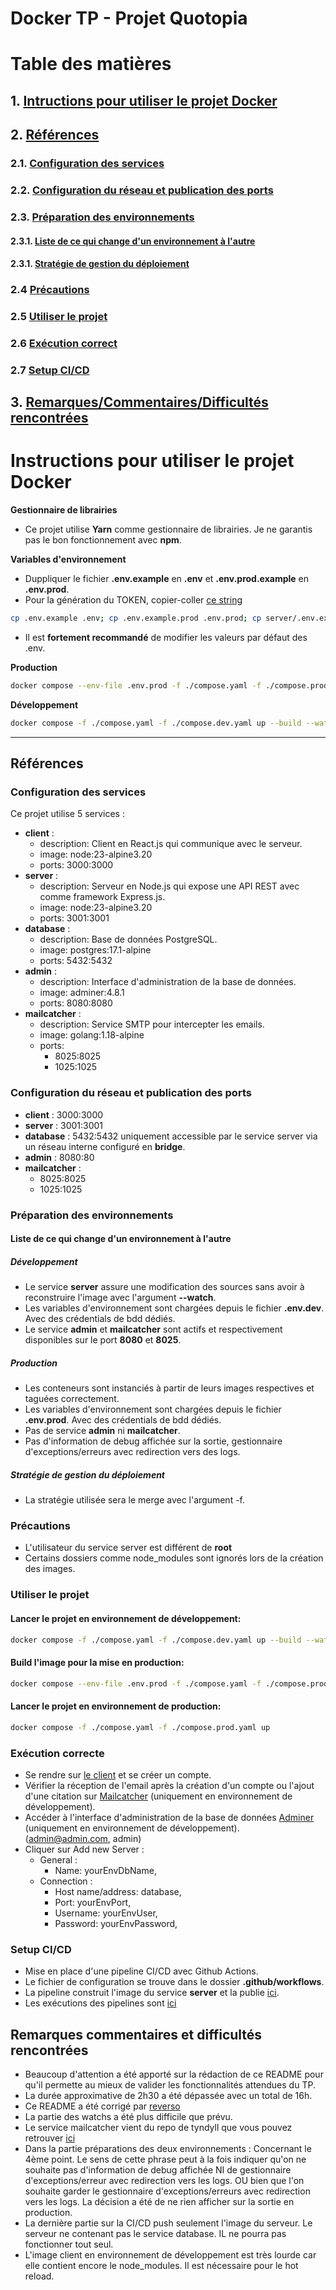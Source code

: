 # Docker TP - Projet Quotopia

# Table des matières
## 1. [Intructions pour utiliser le projet Docker](#instructions-pour-utiliser-le-projet-docker)
## 2. [Références](#références)
### 2.1. [Configuration des services](#configuration-des-services)
### 2.2. [Configuration du réseau et publication des ports](#configuration-du-réseau-et-publication-des-ports)
### 2.3. [Préparation des environnements](#préparation-des-environnements)
#### 2.3.1. [Liste de ce qui change d'un environnement à l'autre](#liste-de-ce-qui-change-dun-environnement-à-lautre)
#### 2.3.1. [Stratégie de gestion du déploiement](#stratégie-de-gestion-du-déploiement)
### 2.4 [Précautions](#précautions)
### 2.5 [Utiliser le projet](#utiliser-le-projet)
### 2.6 [Exécution correct](#exécution-correcte)
### 2.7 [Setup CI/CD](#setup-cicd)
## 3. [Remarques/Commentaires/Difficultés rencontrées](#remarques-commentaires-et-difficultés-rencontrées)


# Instructions pour utiliser le projet Docker
**Gestionnaire de librairies**
- Ce projet utilise **Yarn** comme gestionnaire de librairies. Je ne garantis pas le bon fonctionnement avec **npm**.

**Variables d'environnement**
- Duppliquer le fichier **.env.example** en **.env** et **.env.prod.example** en **.env.prod**.
- Pour la génération du TOKEN, copier-coller [ce string](https://generate.plus/en/base64)
```bash
cp .env.example .env; cp .env.example.prod .env.prod; cp server/.env.example server/.env; cp server/.env.prod.example server/.env.prod; cp client/.env.example client/.env; cp client/.env.prod.example client/.env.prod
 ```
- Il est **fortement recommandé** de modifier les valeurs par défaut des .env.


**Production**
```bash
docker compose --env-file .env.prod -f ./compose.yaml -f ./compose.prod.yaml up --build
```

**Développement**
```bash
docker compose -f ./compose.yaml -f ./compose.dev.yaml up --build --watch
```

---

## Références
### Configuration des services
Ce projet utilise 5 services :
- **client** :
  - description: Client en React.js qui communique avec le serveur.
  - image: node:23-alpine3.20
  - ports: 3000:3000
- **server** :
  - description: Serveur en Node.js qui expose une API REST avec comme framework Express.js.
  - image: node:23-alpine3.20
  - ports: 3001:3001
- **database** :
  - description: Base de données PostgreSQL.
  - image: postgres:17.1-alpine
  - ports: 5432:5432
- **admin** :
  - description: Interface d'administration de la base de données.
  - image: adminer:4.8.1
  - ports: 8080:8080
- **mailcatcher** :
  - description: Service SMTP pour intercepter les emails.
  - image: golang:1.18-alpine
  - ports: 
    - 8025:8025
    - 1025:1025

### Configuration du réseau et publication des ports
- **client** : 3000:3000
- **server** : 3001:3001
- **database** : 5432:5432 uniquement accessible par le service server via un réseau interne configuré en **bridge**.
- **admin** : 8080:80
- **mailcatcher** : 
  - 8025:8025
  - 1025:1025

    
### Préparation des environnements

#### Liste de ce qui change d'un environnement à l'autre
##### Développement
- Le service **server** assure une modification des sources sans avoir à reconstruire l'image avec l'argument **--watch**.
- Les variables d'environnement sont chargées depuis le fichier **.env.dev**. Avec des crédentials de bdd dédiés.
- Le service **admin** et **mailcatcher** sont actifs et respectivement disponibles sur le port **8080** et **8025**.

##### Production
- Les conteneurs sont instanciés à partir de leurs images respectives et taguées correctement.
- Les variables d'environnement sont chargées depuis le fichier **.env.prod**. Avec des crédentials de bdd dédiés.
- Pas de service **admin** ni **mailcatcher**.
- Pas d'information de debug affichée sur la sortie, gestionnaire d'exceptions/erreurs avec redirection vers des logs.

##### Stratégie de gestion du déploiement
- La stratégie utilisée sera le merge avec l'argument -f. 

### Précautions
- L'utilisateur du service server est différent de **root**
- Certains dossiers comme node_modules sont ignorés lors de la création des images.


### Utiliser le projet
#### Lancer le projet en environnement de développement:
```bash
docker compose -f ./compose.yaml -f ./compose.dev.yaml up --build --watch
```
#### Build l'image pour la mise en production:
```bash
docker compose --env-file .env.prod -f ./compose.yaml -f ./compose.prod.yaml up --build
```
#### Lancer le projet en environnement de production:
```bash
docker compose -f ./compose.yaml -f ./compose.prod.yaml up
```

### Exécution correcte
- Se rendre sur [le client](http://localhost:3000/login) et se créer un compte.
- Vérifier la réception de l'email après la création d'un compte ou l'ajout d'une citation sur [Mailcatcher](http://localhost:8025) (uniquement en environnement de développement).
- Accéder à l'interface d'administration de la base de données [Adminer](http://localhost:8080) (uniquement en environnement de développement). (admin@admin.com, admin)
- Cliquer sur Add new Server :
  - General :
    - Name: yourEnvDbName,
  - Connection :
    - Host name/address: database,
    - Port: yourEnvPort,
    - Username: yourEnvUser,
    - Password: yourEnvPassword,

### Setup CI/CD
- Mise en place d'une pipeline CI/CD avec Github Actions.
- Le fichier de configuration se trouve dans le dossier **.github/workflows**.
- La pipeline construit l'image du service **server** et la publie [ici](https://hub.docker.com/r/mathisledev/docker-tp-b-mathis/tags).
- Les exécutions des pipelines sont [ici](https://github.com/MathisLeDev/docker-tp-b-mathis/actions/)

## Remarques commentaires et difficultés rencontrées
- Beaucoup d'attention a été apporté sur la rédaction de ce README pour qu'il permette au mieux de valider les fonctionnalités attendues du TP.
- La durée approximative de 2h30 a été dépassée avec un total de 16h.
- Ce README a été corrigé par [reverso](https://www.reverso.net/orthographe/correcteur-francais/)
- La partie des watchs a été plus difficile que prévu.
- Le service mailcatcher vient du repo de tyndyll que vous pouvez retrouver [ici](https://github.com/mailhog/MailHog)
- Dans la partie préparations des deux environnements :
Concernant le 4ème point. Le sens de cette phrase peut à la fois indiquer qu'on ne souhaite pas d'information de debug affichée NI de gestionnaire d'exceptions/erreur avec redirection vers les logs.
OU bien que l'on souhaite garder le gestionnaire d'exceptions/erreurs avec redirection vers les logs.
La décision a été de ne rien afficher sur la sortie en production.
- La dernière partie sur la CI/CD push seulement l'image du serveur. Le serveur ne contenant pas le service database. IL ne pourra pas fonctionner tout seul.
- L'image client en environnement de développement est très lourde car elle contient encore le node_modules. Il est nécessaire pour le hot reload.

